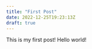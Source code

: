 ```yaml
---
title: "First Post"
date: 2022-12-25T19:23:13Z
draft: true
---
```


This is my first post! Hello world!
